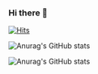 ### Hi there 👋

<!--
**hyunrian/hyunrian** is a ✨ _special_ ✨ repository because its `README.md` (this file) appears on your GitHub profile.

Here are some ideas to get you started:

- 🔭 I’m currently working on ...
- 🌱 I’m currently learning ...
- 👯 I’m looking to collaborate on ...
- 🤔 I’m looking for help with ...
- 💬 Ask me about ...
- 📫 How to reach me: ...
- 😄 Pronouns: ...
- ⚡ Fun fact: ...
-->
[![Hits](https://hits.seeyoufarm.com/api/count/incr/badge.svg?url=https%3A%2F%2Fgithub.com%2Fhyunrian&count_bg=%23D7B9E3&title_bg=%23C67FE3&icon=github.svg&icon_color=%23F3F1F1&title=hits&edge_flat=false)](https://hits.seeyoufarm.com)

![Anurag's GitHub stats](https://github-readme-stats.vercel.app/api?username=hyunrian&count_private=true)

![Anurag's GitHub stats](https://github-readme-stats.vercel.app/api?username=hyunrian&&show_icons=true&count_private=true&theme=nightowl&include_all_commits=true)

